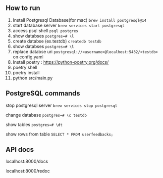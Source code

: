 ## How to run

1. Install Postgresql Database(for mac) `brew install postgresql@14`
2. start database server `brew services start postgresql`
3. access psql shell `psql postgres`
4. show databses `postgres=# \l`
5. create databse (ex.testdb) `createdb testdb`
6. show databses `postgres=# \l`
7. replace databse uri `postgresql://<username>@localhost:5432/<testdb>` on config.yaml
4. Install poetry : https://python-poetry.org/docs/
5. poetry shell
6. poetry install 
7. python src/main.py

## PostgreSQL commands
stop postgresql server `brew services stop postgresql`

change database `postgres=# \c testdb`

show tables `postgres=# \dt`

show rows from table `SELECT * FROM userfeedbacks;`
## API docs
localhost:8000/docs

localhost:8000/redoc